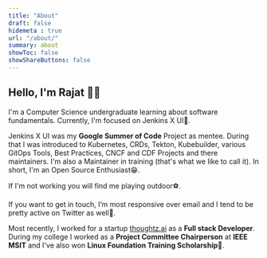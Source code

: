 ```yaml
---
title: "About"
draft: false
hidemeta : true
url: "/about/"
summary: about
showToc: false
showShareButtons: false
---
```


## Hello, I'm Rajat 👋🏼

I'm a Computer Science undergraduate learning about software fundamentals.
Currently, I'm focused on Jenkins X UI🎯.

Jenkins X UI was my **Google Summer of Code** Project as mentee. 
During that I was introduced to Kubernetes, CRDs, Tekton, Kubebuilder, various GitOps Tools, Best Practices, CNCF and CDF Projects and there maintainers.
I'm also a Maintainer in training (that's what we like to call it).
In short, I'm an Open Source Enthusiast😁.

If I'm not working you will find me playing outdoor⚽.

If you want to get in touch, I’m most responsive over email and I tend to be pretty active on Twitter as well💬.

Most recently, I worked for a startup [thoughtz.ai]([thoughtz.ai]) as a **Full stack Developer**. 
During my college I worked as a **Project Committee Chairperson** at **IEEE MSIT** and I've also won **Linux Foundation Training Scholarship**🚀.
